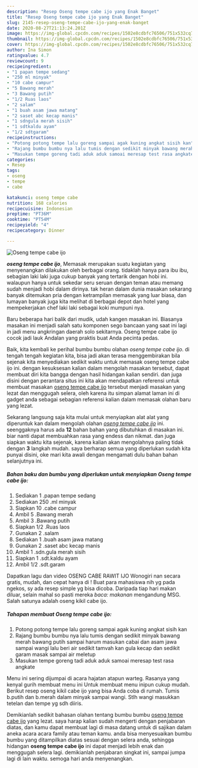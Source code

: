 ```yaml
---
description: "Resep Oseng tempe cabe ijo yang Enak Banget"
title: "Resep Oseng tempe cabe ijo yang Enak Banget"
slug: 2145-resep-oseng-tempe-cabe-ijo-yang-enak-banget
date: 2020-08-27T21:13:24.201Z
image: https://img-global.cpcdn.com/recipes/1502e8cdbfc76506/751x532cq70/oseng-tempe-cabe-ijo-foto-resep-utama.jpg
thumbnail: https://img-global.cpcdn.com/recipes/1502e8cdbfc76506/751x532cq70/oseng-tempe-cabe-ijo-foto-resep-utama.jpg
cover: https://img-global.cpcdn.com/recipes/1502e8cdbfc76506/751x532cq70/oseng-tempe-cabe-ijo-foto-resep-utama.jpg
author: Ina Simon
ratingvalue: 4.7
reviewcount: 9
recipeingredient:
- "1 papan tempe sedang"
- "250 ml minyak"
- "10 cabe campur"
- "5 Bawang merah"
- "3 Bawang putih"
- "1/2 Ruas laos"
- "2 salam"
- "1 buah asam jawa matang"
- "2 saset abc kecap manis"
- "1 sdngula merah sisih"
- "1 sdtkaldu ayam"
- "1/2 sdtgaram"
recipeinstructions:
- "Potong potong tempe lalu goreng sampai agak kuning angkat sisih kan"
- "Rajang bumbu bumbu nya lalu tumis dengan sedikit minyak bawang merah bawang putih sampai harum masukan cabai dan asam jawa sampai wangi lalu beri air sedikit tamvah kan gula kecap dan sedikit garam masak sampai air meletup"
- "Masukan tempe goreng tadi aduk aduk samoai meresap test rasa angkate"
categories:
- Resep
tags:
- oseng
- tempe
- cabe

katakunci: oseng tempe cabe 
nutrition: 168 calories
recipecuisine: Indonesian
preptime: "PT36M"
cooktime: "PT54M"
recipeyield: "4"
recipecategory: Dinner

---
```



![Oseng tempe cabe ijo](https://img-global.cpcdn.com/recipes/1502e8cdbfc76506/751x532cq70/oseng-tempe-cabe-ijo-foto-resep-utama.jpg)

<b><i>oseng tempe cabe ijo</i></b>, Memasak merupakan suatu kegiatan yang menyenangkan dilakukan oleh berbagai orang. tidaklah hanya para ibu ibu, sebagian laki laki juga cukup banyak yang tertarik dengan hobi ini. walaupun hanya untuk sekedar seru seruan dengan teman atau memang sudah menjadi hobi dalam dirinya. tak heran dalam dunia masakan sekarang banyak ditemukan pria dengan ketrampilan memasak yang luar biasa, dan lumayan banyak juga kita melihat di berbagai depot dan hotel yang mempekerjakan chef laki laki sebagai koki mumpuni nya.

Baru beberapa hari balik dari mudik, udah kangen masakan ini. Biasanya masakan ini menjadi salah satu komponen sego bancaan yang saat ini lagi in jadi menu angkringan daerah solo sekitarnya. Oseng tempe cabe ijo cocok jadi lauk Andalan yang praktis buat Anda pecinta pedas.

Baik, kita kembali ke perihal bumbu bumbu olahan <i>oseng tempe cabe ijo</i>. di tengah tengah kegiatan kita, bisa jadi akan terasa menggembirakan bila sejenak kita menyediakan sedikit waktu untuk memasak oseng tempe cabe ijo ini. dengan kesuksesan kalian dalam mengolah masakan tersebut, dapat membuat diri kita bangga dengan hasil hidangan kalian sendiri. dan juga disini dengan perantara situs ini kita akan mendapatkan referensi untuk membuat masakan <u>oseng tempe cabe ijo</u> tersebut menjadi masakan yang lezat dan menggugah selera, oleh karena itu simpan alamat laman ini di gadget anda sebagai sebagian referensi kalian dalam memasak olahan baru yang lezat.


Sekarang langsung saja kita mulai untuk menyiapkan alat alat yang diperuntuk kan dalam mengolah olahan <u><i>oseng tempe cabe ijo</i></u> ini. seenggaknya harus ada <b>12</b> bahan bahan yang dibutuhkan di masakan ini. biar nanti dapat membuahkan rasa yang endess dan nikmat. dan juga siapkan waktu kita sejenak, karena kalian akan mengolahnya paling tidak dengan <b>3</b> langkah mudah. saya berharap semua yang diperlukan sudah kita punyai disini, oke mari kita awali dengan mengamati dulu bahan bahan selanjutnya ini.

<!--inarticleads1-->

##### Bahan baku dan bumbu yang diperlukan untuk menyiapkan Oseng tempe cabe ijo:

1. Sediakan 1 .papan tempe sedang
1. Sediakan 250 .ml minyak
1. Siapkan 10 .cabe campur
1. Ambil 5 .Bawang merah
1. Ambil 3 .Bawang putih
1. Siapkan 1/2 .Ruas laos
1. Gunakan 2 .salam
1. Sediakan 1 .buah asam jawa matang
1. Gunakan 2 .saset abc kecap manis
1. Ambil 1 .sdn.gula merah sisih
1. Siapkan 1 .sdt.kaldu ayam
1. Ambil 1/2 .sdt.garam


Dapatkan lagu dan video OSENG CABE RAWIT IJO Wonogiri nan secara gratis, mudah, dan cepat hanya di ! Buat para mahasiswa nih yg pada ngekos, sy ada resep simple yg bisa dicoba. Daripada tiap hari makan diluar, selain mahal so pasti mereka *baca: makanan* mengandung MSG. Salah satunya adalah oseng kikil cabe ijo. 

<!--inarticleads2-->

##### Tahapan membuat Oseng tempe cabe ijo:

1. Potong potong tempe lalu goreng sampai agak kuning angkat sisih kan
1. Rajang bumbu bumbu nya lalu tumis dengan sedikit minyak bawang merah bawang putih sampai harum masukan cabai dan asam jawa sampai wangi lalu beri air sedikit tamvah kan gula kecap dan sedikit garam masak sampai air meletup
1. Masukan tempe goreng tadi aduk aduk samoai meresap test rasa angkate


Menu ini sering dijumpai di acara hajatan atapun warteg. Rasanya yang kenyal gurih membuat menu ini Untuk membuat menu inipun cukup mudah. Berikut resep oseng kikil cabe ijo yang bisa Anda coba di rumah. Tumis b.putih dan b.merah dalam minyak sampai wangi. Stlh wangi masukkan tetelan dan tempe yg sdh diiris. 

Demikianlah sedikit bahasan olahan tentang bumbu bumbu <u>oseng tempe cabe ijo</u> yang lezat. saya harap kalian sudah mengerti dengan penjabaran diatas, dan kamu dapat membuat lagi di masa datang untuk di sajikan dalam aneka acara acara family atau teman kamu. anda bisa menyesuaikan bumbu bumbu yang ditampilkan diatas sesuai dengan selera anda, sehingga hidangan <b>oseng tempe cabe ijo</b> ini dapat menjadi lebih enak dan menggugah selera lagi. demikianlah penjabaran singkat ini, sampai jumpa lagi di lain waktu. semoga hari anda menyenangkan.
